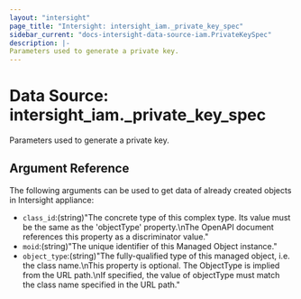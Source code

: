 ```yaml
---
layout: "intersight"
page_title: "Intersight: intersight_iam._private_key_spec"
sidebar_current: "docs-intersight-data-source-iam.PrivateKeySpec"
description: |-
Parameters used to generate a private key.
---
```


# Data Source: intersight_iam._private_key_spec
Parameters used to generate a private key.
## Argument Reference
The following arguments can be used to get data of already created objects in Intersight appliance:
* `class_id`:(string)"The concrete type of this complex type. Its value must be the same as the 'objectType' property.\nThe OpenAPI document references this property as a discriminator value."
* `moid`:(string)"The unique identifier of this Managed Object instance."
* `object_type`:(string)"The fully-qualified type of this managed object, i.e. the class name.\nThis property is optional. The ObjectType is implied from the URL path.\nIf specified, the value of objectType must match the class name specified in the URL path."
